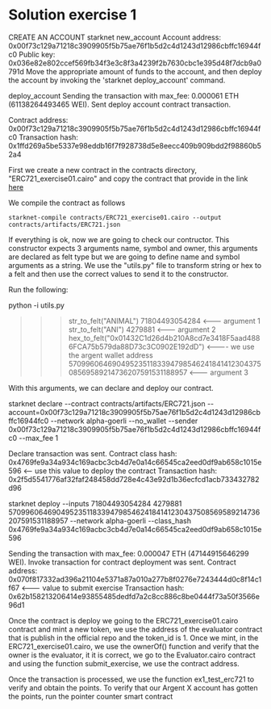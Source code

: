 # Solution exercise 1
CREATE AN ACCOUNT 
starknet new_account
Account address: 0x00f73c129a71218c3909905f5b75ae76f1b5d2c4d1243d12986cbffc16944fc0
Public key: 0x036e82e802ccef569fb34f3e3c8f3a4239f2b7630cbc1e395d48f7dcb9a0791d
Move the appropriate amount of funds to the account, and then deploy the account
by invoking the 'starknet deploy_account' command.

deploy_account
Sending the transaction with max_fee: 0.000061 ETH (61138264493465 WEI).
Sent deploy account contract transaction.

Contract address: 0x00f73c129a71218c3909905f5b75ae76f1b5d2c4d1243d12986cbffc16944fc0
Transaction hash: 0x1ffd269a5be5337e98eddb16f7f928738d5e8eecc409b909bdd2f98860b52a4


First we create a new contract in the contracts directory, "ERC721_exercise01.cairo" and copy the contract that provide in the link [here](https://github.com/OpenZeppelin/cairo-contracts/blob/release-v0.5.0/src/openzeppelin/token/erc721/presets/ERC721MintableBurnable.cairo)

We compile the contract as follows 

````
starknet-compile contracts/ERC721_exercise01.cairo --output contracts/artifacts/ERC721.json
````

If everything is ok, now we are going to check our contructor. This constructor expects 3 arguments
name, symbol and owner, this arguments are declared as felt type but we are going to define name and symbol arguments as a string. We use the "utils.py" file to transform string or hex to a felt and then use the correct values to send it to the constructor. 

Run the following:

python -i utils.py 
>>> str_to_felt("ANIMAL")
71804493054284  <--- argument 1
>>> str_to_felt("ANI")
4279881 <--- argument 2
>>> hex_to_felt("0x01432C1d26d4b210A8cd7e3418F5aad4886FCA75b579da88D73c3C0902E192dD") <---- we use the argent wallet address
570996064690495235118339479854624184141230437508569589214736207591531188957 <--- argument 3


With this arguments, we can declare and deploy our contract. 

starknet declare --contract contracts/artifacts/ERC721.json --account=0x00f73c129a71218c3909905f5b75ae76f1b5d2c4d1243d12986cbffc16944fc0 --network alpha-goerli --no_wallet --sender 0x00f73c129a71218c3909905f5b75ae76f1b5d2c4d1243d12986cbffc16944fc0 --max_fee 1

Declare transaction was sent.
Contract class hash: 0x4769fe9a34a934c169acbc3cb4d7e0a14c66545ca2eed0df9ab658c1015e596 <-- use this value to deploy the contract
Transaction hash: 0x2f5d5541776af32faf248458dd728e4c43e92d1b36ecfcd1acb733432782d96

starknet deploy --inputs 71804493054284 4279881 570996064690495235118339479854624184141230437508569589214736207591531188957 --network alpha-goerli --class_hash 0x4769fe9a34a934c169acbc3cb4d7e0a14c66545ca2eed0df9ab658c1015e596

Sending the transaction with max_fee: 0.000047 ETH (47144915646299 WEI).
Invoke transaction for contract deployment was sent.
Contract address: 0x070f817332ad396a21104e5371a87a010a277b8f0276e7243444d0c8f14c1f67 <--- value to submit exercise
Transaction hash: 0x62b158213206414e93855485dedfd7a2c8cc886c8be0444f73a50f3566e96d1

Once the contract is deploy we going to the ERC721_exercise01.cairo contract and mint a new token, we use the address of the evaluator contract that is publish in the official repo and the token_id is 1. Once we mint, in the ERC721_exercise01.cairo, we use the ownerOf() function and verify that the owner is the evaluator, it it is correct, we go to the Evaluator.cairo contract and using the function submit_exercise, we use the contract address.

Once the transaction is processed, we use the function ex1_test_erc721 to verify and obtain the points. To verify that our Argent X account has gotten the points, run the pointer counter smart contract

